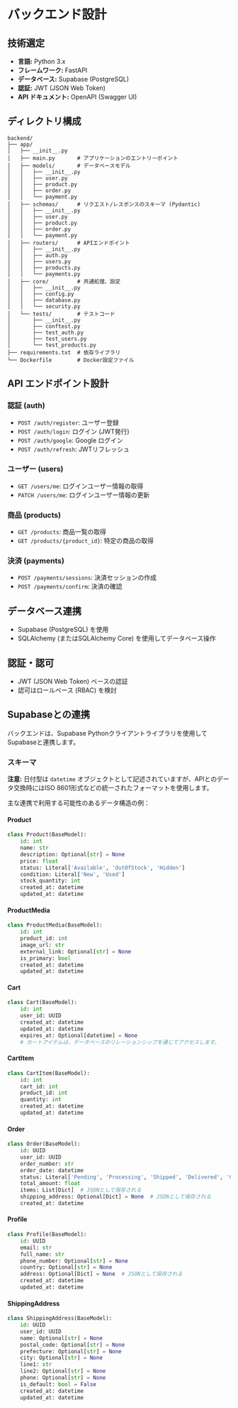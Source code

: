 # バックエンド設計

## 技術選定

- **言語:** Python 3.x
- **フレームワーク:** FastAPI
- **データベース:** Supabase (PostgreSQL)
- **認証:** JWT (JSON Web Token)
- **API ドキュメント:** OpenAPI (Swagger UI)

## ディレクトリ構成

```
backend/
├── app/
│   ├── __init__.py
│   ├── main.py       # アプリケーションのエントリーポイント
│   ├── models/       # データベースモデル
│   │   ├── __init__.py
│   │   ├── user.py
│   │   ├── product.py
│   │   ├── order.py
│   │   └── payment.py
│   ├── schemas/      # リクエスト/レスポンスのスキーマ (Pydantic)
│   │   ├── __init__.py
│   │   ├── user.py
│   │   ├── product.py
│   │   ├── order.py
│   │   └── payment.py
│   ├── routers/      # APIエンドポイント
│   │   ├── __init__.py
│   │   ├── auth.py
│   │   ├── users.py
│   │   ├── products.py
│   │   └── payments.py
│   ├── core/         # 共通処理、設定
│   │   ├── __init__.py
│   │   ├── config.py
│   │   ├── database.py
│   │   └── security.py
│   └── tests/        # テストコード
│       ├── __init__.py
│       ├── conftest.py
│       ├── test_auth.py
│       ├── test_users.py
│       └── test_products.py
├── requirements.txt  # 依存ライブラリ
└── Dockerfile        # Docker設定ファイル
```

## API エンドポイント設計

### 認証 (auth)

- `POST /auth/register`: ユーザー登録
- `POST /auth/login`: ログイン (JWT発行)
- `POST /auth/google`: Google ログイン
- `POST /auth/refresh`: JWTリフレッシュ

### ユーザー (users)

- `GET /users/me`: ログインユーザー情報の取得
- `PATCH /users/me`: ログインユーザー情報の更新

### 商品 (products)

- `GET /products`: 商品一覧の取得
- `GET /products/{product_id}`: 特定の商品の取得

### 決済 (payments)

- `POST /payments/sessions`: 決済セッションの作成
- `POST /payments/confirm`: 決済の確認

## データベース連携

- Supabase (PostgreSQL) を使用
- SQLAlchemy (またはSQLAlchemy Core) を使用してデータベース操作

## 認証・認可

- JWT (JSON Web Token) ベースの認証
- 認可はロールベース (RBAC) を検討

## Supabaseとの連携

バックエンドは、Supabase Pythonクライアントライブラリを使用してSupabaseと連携します。

### スキーマ

**注意:** 日付型は `datetime` オブジェクトとして記述されていますが、APIとのデータ交換時にはISO 8601形式などの統一されたフォーマットを使用します。

主な連携で利用する可能性のあるデータ構造の例：

#### Product

```python
class Product(BaseModel):
    id: int
    name: str
    description: Optional[str] = None
    price: float
    status: Literal['Available', 'OutOfStock', 'Hidden']
    condition: Literal['New', 'Used']
    stock_quantity: int
    created_at: datetime
    updated_at: datetime
```

#### ProductMedia

```python
class ProductMedia(BaseModel):
    id: int
    product_id: int
    image_url: str
    external_link: Optional[str] = None
    is_primary: bool
    created_at: datetime
    updated_at: datetime
```

#### Cart

```python
class Cart(BaseModel):
    id: int
    user_id: UUID
    created_at: datetime
    updated_at: datetime
    expires_at: Optional[datetime] = None
    # カートアイテムは、データベースのリレーションシップを通じてアクセスします。
```

#### CartItem

```python
class CartItem(BaseModel):
    id: int
    cart_id: int
    product_id: int
    quantity: int
    created_at: datetime
    updated_at: datetime
```

#### Order

```python
class Order(BaseModel):
    id: UUID
    user_id: UUID
    order_number: str
    order_date: datetime
    status: Literal['Pending', 'Processing', 'Shipped', 'Delivered', 'Cancelled']
    total_amount: float
    items: List[Dict]  # JSONとして保存される
    shipping_address: Optional[Dict] = None  # JSONとして保存される
    created_at: datetime
```

#### Profile

```python
class Profile(BaseModel):
    id: UUID
    email: str
    full_name: str
    phone_number: Optional[str] = None
    country: Optional[str] = None
    address: Optional[Dict] = None  # JSONとして保存される
    created_at: datetime
    updated_at: datetime
```

#### ShippingAddress

```python
class ShippingAddress(BaseModel):
    id: UUID
    user_id: UUID
    name: Optional[str] = None
    postal_code: Optional[str] = None
    prefecture: Optional[str] = None
    city: Optional[str] = None
    line1: str
    line2: Optional[str] = None
    phone: Optional[str] = None
    is_default: bool = False
    created_at: datetime
    updated_at: datetime
